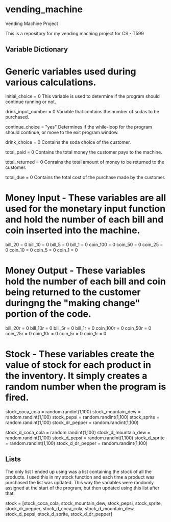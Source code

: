 # vending_machine
Vending Machine Project

This is a repository for my vending maching project for CS - T599

## Variable Dictionary ##

# Generic variables used during various calculations.
initial_choice = 0
This variable is used to determine if the program should continue running or not.

drink_input_number = 0
Variable that contains the number of sodas to be purchased.

continue_choice = "yes"
Determines if the while-loop for the program should continue, or move to the exit program window.

drink_choice = 0
Contains the soda choice of the customer.

total_paid = 0
Contains the total money the customer pays to the machine.

total_returned = 0
Conrains the total amount of money to be returned to the customer.

total_due = 0
Contains the total cost of the purchase made by the customer.

# Money Input - These variables are all used for the monetary input function and hold the number of each bill and coin inserted into the machine.
bill_20 = 0
bill_10 = 0
bill_5 = 0
bill_1 = 0
coin_100 = 0
coin_50 = 0
coin_25 = 0
coin_10 = 0
coin_5 = 0
coin_1 = 0

# Money Output - These variables hold the number of each bill and coin being returned to the customer duringng the "making change" portion of the code.
bill_20r = 0
bill_10r = 0
bill_5r = 0
bill_1r = 0
coin_100r = 0
coin_50r = 0
coin_25r = 0
coin_10r = 0
coin_5r = 0
coin_1r = 0

# Stock - These variables create the value of stock for each product in the inventory. It simply creates a random number when the program is fired.
stock_coca_cola = random.randint(1,100)
stock_mountain_dew = random.randint(1,100)
stock_pepsi = random.randint(1,100)
stock_sprite = random.randint(1,100)
stock_dr_pepper = random.randint(1,100)

stock_d_coca_cola = random.randint(1,100)
stock_d_mountain_dew = random.randint(1,100)
stock_d_pepsi = random.randint(1,100)
stock_d_sprite = random.randint(1,100)
stock_d_dr_pepper = random.randint(1,100)

## Lists ##
The only list I ended up using was a list containing the stock of all the products. I used this in my stock function and each time a product was purchased the list was updated. This way the variables were randomly assigned at the start of the program, but then updated using this list after that.

stock = [stock_coca_cola, stock_mountain_dew, stock_pepsi, stock_sprite, stock_dr_pepper, stock_d_coca_cola, stock_d_mountain_dew, stock_d_pepsi, stock_d_sprite, stock_d_dr_pepper]
